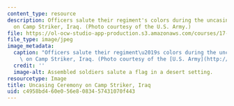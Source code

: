 ```yaml
---
content_type: resource
description: Officers salute their regiment's colors during the uncasing ceremony
  on Camp Striker, Iraq. (Photo courtesy of the U.S. Army.)
file: https://ol-ocw-studio-app-production.s3.amazonaws.com/courses/17-959-organizational-analysis-fall-2005/c4958bd460e056e8083457431070f443_17-959f05.jpg
file_type: image/jpeg
image_metadata:
  caption: "Officers salute their regiment\u2019s colors during the uncasing ceremony\
    \ on Camp Striker, Iraq. (Photo courtesy of the [U.S. Army](http://www.army.mil/).)"
  credit: ''
  image-alt: Assembled soldiers salute a flag in a desert setting.
resourcetype: Image
title: Uncasing Ceremony on Camp Striker, Iraq
uid: c4958bd4-60e0-56e8-0834-57431070f443
---
```

